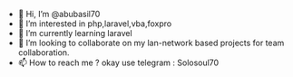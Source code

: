 - 👋 Hi, I’m @abubasil70
- 👀 I’m interested in php,laravel,vba,foxpro
- 🌱 I’m currently learning laravel
- 💞️ I’m looking to collaborate on my lan-network based projects for team collaboration.
- 📫 How to reach me ? okay use telegram : Solosoul70

<!---
abubasil70/abubasil70 is a ✨ special ✨ repository because its `README.md` (this file) appears on your GitHub profile.
You can click the Preview link to take a look at your changes.
--->
